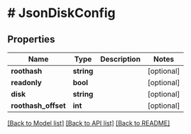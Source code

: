 # # JsonDiskConfig

## Properties

Name | Type | Description | Notes
------------ | ------------- | ------------- | -------------
**roothash** | **string** |  | [optional]
**readonly** | **bool** |  | [optional]
**disk** | **string** |  | [optional]
**roothash_offset** | **int** |  | [optional]

[[Back to Model list]](../../README.md#models) [[Back to API list]](../../README.md#endpoints) [[Back to README]](../../README.md)
